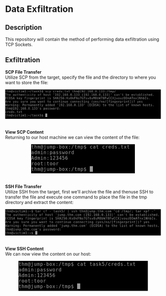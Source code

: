 <h1>Data Exfiltration</h1>

<h2>Description</h2>
This repository will contain the method of performing data exfiltration using TCP Sockets.<br />

<h2>Exfiltration</h2>
<b>SCP File Transfer</b><br />
Utilize SCP from the target, specify the file and the directory to where you want to store the file:
<p align="center">
  <img src="./imgs/scp_transfer.png"/>
</p><br/>
<b>View SCP Content</b><br />
Returning to our host machine we can view the content of the file:
<p align="center">
  <img src="./imgs/scp_content.png"/>
</p><br/>
<b>SSH File Transfer</b><br />
Utilize SSH from the target, first we'll archive the file and thenuse SSH to transfer the file and execute one command to place the file in the tmp directory and extract the content:
<p align="center">
  <img src="./imgs/ssh_transfer.png"/>
</p><br/>
<b>View SSH Content</b><br />
We can now view the content on our host:
<p align="center">
  <img src="./imgs/ssh_content.png"/>
</p><br/>

<!--
 ```diff
- text in red
+ text in green
! text in orange
# text in gray
@@ text in purple (and bold)@@
```
--!>
